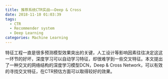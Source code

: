```yaml
---
title: 推荐系统CTR实战——Deep & Cross
date: 2018-11-10 01:03:39
tags:
  - CTR
  - Recommender system
  - Deep Learning
categories: Machine Learning
---
```

特征工程一直是很多预测模型效果突出的关键，人工设计等影响因素往往决定这这一环节的好坏，深度学习可以自动学习特征，却很难学到一些交叉特征。本文提出了一种交叉的网络结构的深度学习模型DCN，Deep & Cross Network，可以有效的寻找交叉特征，在CTR预估方面可以取得较好的效果。
